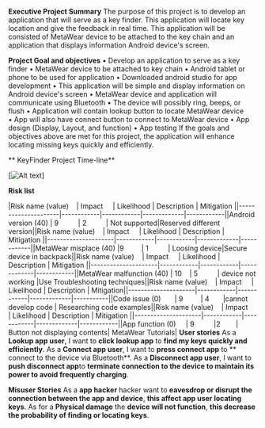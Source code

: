**Executive Project Summary**
The purpose of this project is to develop an application that will serve as a key finder. 
This application will locate key location and give the feedback in real time. 
This application will be consisted of MetaWear device to be attached to the key chain and an application that displays information Android device's screen.

**Project Goal and objectives**
• Develop an application to serve as a key finder
• MetaWear device to be attached to key chain
• Android tablet or phone to be used for application
• Downloaded android studio for app development
• This application will be simple and display information on Android device's screen
• MetaWear device and application will communicate using Bluetooth
• The device will possibly ring, beeps, or flush 
• Application will contain lookup button to locate MetaWear device
• App will also have connect button to connect to MetaWear device
• App design (Display, Layout, and function)
• App testing
If the goals and objectives above are met for this project, 
the application will enhance locating missing keys quickly and efficiently.

** KeyFinder Project Time-line**

[![Alt text](/C:\Users\LenovoLap\Desktop\AndroidKeyFinderproject\ProjectTimeline.jpg?raw=true)]

**Risk list**

|Risk name (value)    | Impact     | Likelihood | Description | Mitigation ||---------------------|------------|------------|-------------|------------||Android version (40) | 9          | 2          | Not supported|Reserved different version||Risk name (value)    | Impact     | Likelihood | Description | Mitigation ||---------------------|------------|------------|-------------|------------||MetaWear misplace (40) |9         | 1          | Loosing device|Secure device in backpack||Risk name (value)    | Impact     | Likelihood | Description | Mitigation ||---------------------|------------|------------|-------------|------------||MetaWear malfunction (40) | 10    | 5          | device not working |Use Troubleshooting techniques||Risk name (value)    | Impact     | Likelihood | Description | Mitigation||---------------------|------------|------------|-------------|-----------||Code issue (0)       | 9         | 4       |cannot develop code | Researching code examples||Risk name (value)    | Impact     | Likelihood | Description | Mitigation ||---------------------|------------|------------|-------------|------------||App function (0)     | 9          |2        | Button not displaying contents| MetaWear Tutorials|
**User stories** 
As a **Lookup app user**, I want to **click lookup app** to **find my keys quickly and efficiently**.
As a **Connect app user**, I want to **press connect app** to ** connect to the device via Bluetooth**.
As a **Disconnect app user**, I want to **push disconnect app**to **terminate connection to the device to maintain its power to avoid frequently charging**.

**Misuser Stories**
As a **app hacker** hacker want to **eavesdrop or disrupt the connection between the app and device**, **this affect app user locating keys**.
As for a **Physical damage** the **device will not function**, **this decrease the probability of finding or locating keys**.

